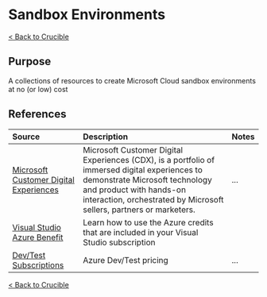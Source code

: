 # Sandbox Environments

[< Back to Crucible](./)

## Purpose

A collections of resources to create Microsoft Cloud sandbox environments at no (or low) cost

## References


Source | Description | Notes
:----- | :---------- | :----
[Microsoft Customer Digital Experiences](https://cdx.transform.microsoft.com/)| Microsoft Customer Digital Experiences (CDX), is a portfolio of immersed digital experiences to demonstrate Microsoft technology and product with hands-on interaction, orchestrated by Microsoft sellers, partners or marketers. | ...
[Visual Studio Azure Benefit](https://azure.microsoft.com/en-ca/pricing/member-offers/credit-for-visual-studio-subscribers/)	| Learn how to use the Azure credits that are included in your Visual Studio subscription
[Dev/Test Subscriptions](https://azure.microsoft.com/en-us/pricing/dev-test/#overview)| Azure Dev/Test pricing | ...

[< Back to Crucible](./)
